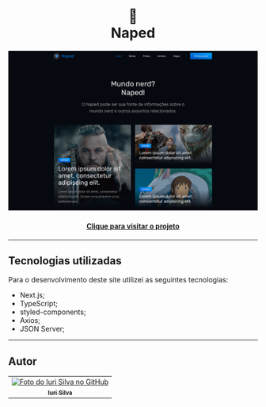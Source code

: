 <h1 align="center">
  📰<br>Naped
</h1>

![Resultado final do projeto](public/preview.png)

<h4 align="center"><a href="https://www.iuricode.com/naped">Clique para visitar o projeto</a></h4>

---

<h2>Tecnologias utilizadas</h2>

Para o desenvolvimento deste site utilizei as seguintes tecnologias:

- Next.js;
- TypeScript;
- styled-components;
- Axios;
- JSON Server;

---

<h2>Autor</h2>

<table>
  <tr>
    <td align="center">
      <a href="https://github.com/iuricode">
        <img src="https://avatars3.githubusercontent.com/u/31936044" width="100px;" alt="Foto do Iuri Silva no GitHub"/><br>
        <sub>
          <b>Iuri Silva</b>
        </sub>
      </a>
    </td>
  </tr>
</table>
